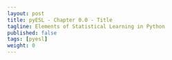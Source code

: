 ```yaml
---
layout: post
title: pyESL - Chapter 0.0 - Title
tagline: Elements of Statistical Learning in Python
published: false
tags: [pyesl]
weight: 0
---
```


<!--
<img class="img-left" align="left" src="{{ site.url }}/images/">

\\[
\begin{align} 
{RSS} &= (\textbf{Y} - \textbf{X}{\beta})^{T}(\textbf{Y} - \textbf{X}{\beta}) \\\
&= \textbf{Y}^{T}\textbf{Y} - \textbf{Y}^{T}\textbf{X}{\beta} - {\beta}^{T}\textbf{X}^{T}\textbf{Y} + {\beta}^{T}\textbf{X}^{T}\textbf{X}{\beta} \qquad \because\textbf{AB}^{T}=\textbf{B}^{T}\textbf{A}^{T} \\\
&= \textbf{Y}^{T}\textbf{Y} - 2\textbf{Y}^{T}\textbf{X}{\beta} + {\beta}^{T}\textbf{X}^{T}\textbf{X}{\beta} \qquad \because \textbf{Y}^{T}\textbf{X}{\beta} = \textbf{X}^{T}{\beta}^{T}\textbf{Y} \\\
\end{align}
\\]

-->
